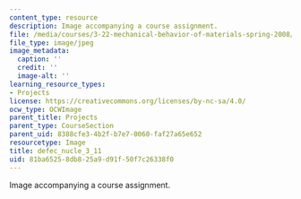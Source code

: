 ```yaml
---
content_type: resource
description: Image accompanying a course assignment.
file: /media/courses/3-22-mechanical-behavior-of-materials-spring-2008/81ba65258db825a9d91f50f7c26338f0_defec_nucle_3_11.jpg
file_type: image/jpeg
image_metadata:
  caption: ''
  credit: ''
  image-alt: ''
learning_resource_types:
- Projects
license: https://creativecommons.org/licenses/by-nc-sa/4.0/
ocw_type: OCWImage
parent_title: Projects
parent_type: CourseSection
parent_uid: 8388cfe3-4b2f-b7e7-0060-faf27a65e652
resourcetype: Image
title: defec_nucle_3_11
uid: 81ba6525-8db8-25a9-d91f-50f7c26338f0
---
```

Image accompanying a course assignment.